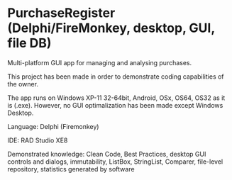 # PurchaseRegister (Delphi/FireMonkey, desktop, GUI, file DB)
<p>Multi-platform GUI app for managing and analysing purchases.</p>
<p>This project has been made in order to demonstrate coding capabilities of the owner.</p>
<p>The app runs on Windows XP-11 32-64bit, Android, OSx, OS64, OS32 as it is (.exe).
However, no GUI optimalization has been made except Windows Desktop.</p>
<p>Language: Delphi (Firemonkey)</p>
<p>IDE: RAD Studio XE8</p>
<p>Demonstrated knowledge: Clean Code, Best Practices, desktop GUI controls and dialogs, immutability, ListBox, StringList, Comparer, file-level repository, statistics generated by software</p>
